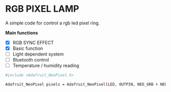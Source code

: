 # RGB PIXEL LAMP
A simple code for control a rgb led pixel ring.

**Main functions**
- [x] RGB SYNC EFFECT
- [x] Basic function
- [ ] Light dependent system
- [ ] Bluetooth control
- [ ] Temperature / humidity reading
```sh
#include <Adafruit_NeoPixel.h>
```

```sh
Adafruit_NeoPixel pixels = Adafruit_NeoPixel(LED, OUTPIN, NEO_GRB + NEO_KHZ800);
```
